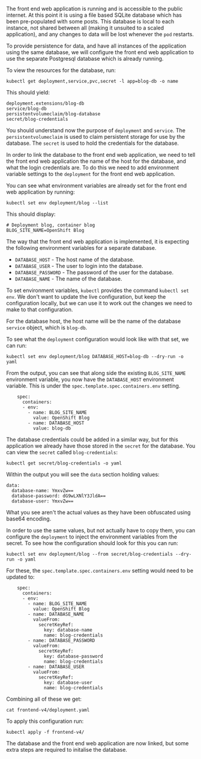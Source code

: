 The front end web application is running and is accessible to the public internet. At this point it is using a file based SQLite database which has been pre-populated with some posts. This database is local to each instance, not shared between all (making it unsuited to a scaled application), and any changes to data will be lost whenever the `pod` restarts.

To provide persistence for data, and have all instances of the application using the same database, we will configure the front end web application to use the separate Postgresql database which is already running.

To view the resources for the database, run:

```execute
kubectl get deployment,service,pvc,secret -l app=blog-db -o name
```

This should yield:

```
deployment.extensions/blog-db
service/blog-db
persistentvolumeclaim/blog-database
secret/blog-credentials
```

You should understand now the purpose of `deployment` and `service`. The `persistentvolumeclaim` is used to claim persistent storage for use by the database. The `secret` is used to hold the credentials for the database.

In order to link the database to the front end web application, we need to tell the front end web application the name of the host for the database, and what the login credentials are. To do this we need to add environment variable settings to the `deployment` for the front end web application.

You can see what environment variables are already set for the front end web application by running:

```execute
kubectl set env deployment/blog --list
```

This should display:

```
# Deployment blog, container blog
BLOG_SITE_NAME=OpenShift Blog
```

The way that the front end web application is implemented, it is expecting the following environment variables for a separate database.

* `DATABASE_HOST` - The host name of the database.
* `DATABASE_USER` - The user to login into the database.
* `DATABASE_PASSWORD` - The password of the user for the database.
* `DATABASE_NAME` - The name of the database.

To set environment variables, `kubectl` provides the command `kubectl set env`. We don't want to update the live configuration, but keep the configuration locally, but we can use it to work out the changes we need to make to that configuration.

For the database host, the host name will be the name of the database `service` object, which is `blog-db`.

To see what the `deployment` configuration would look like with that set, we can run:

```execute
kubectl set env deployment/blog DATABASE_HOST=blog-db --dry-run -o yaml
```

From the output, you can see that along side the existing `BLOG_SITE_NAME` environment variable, you now have the `DATABASE_HOST` environment variable. This is under the `spec.template.spec.containers.env` setting.

```
    spec:
      containers:
      - env:
        - name: BLOG_SITE_NAME
          value: OpenShift Blog
        - name: DATABASE_HOST
          value: blog-db
```

The database credentials could be added in a similar way, but for this application we already have those stored in the `secret` for the database. You can view the `secret` called `blog-credentials`:

```execute
kubectl get secret/blog-credentials -o yaml
```

Within the output you will see the `data` section holding values:

```
data:
  database-name: YmxvZw==
  database-password: dG9wLXNlY3JldA==
  database-user: YmxvZw==
```

What you see aren't the actual values as they have been obfuscated using base64 encoding.

In order to use the same values, but not actually have to copy them, you can configure the `deployment` to inject the environment variables from the secret. To see how the configuration should look for this you can run:

```execute
kubectl set env deployment/blog --from secret/blog-credentials --dry-run -o yaml
```

For these, the `spec.template.spec.containers.env` setting would need to be updated to:

```
    spec:
      containers:
      - env:
        - name: BLOG_SITE_NAME
          value: OpenShift Blog
        - name: DATABASE_NAME
          valueFrom:
            secretKeyRef:
              key: database-name
              name: blog-credentials
        - name: DATABASE_PASSWORD
          valueFrom:
            secretKeyRef:
              key: database-password
              name: blog-credentials
        - name: DATABASE_USER
          valueFrom:
            secretKeyRef:
              key: database-user
              name: blog-credentials
```

Combining all of these we get:

```execute
cat frontend-v4/deployment.yaml
```

To apply this configuration run:

```execute
kubectl apply -f frontend-v4/
```

The database and the front end web application are now linked, but some extra steps are required to initalise the database.

